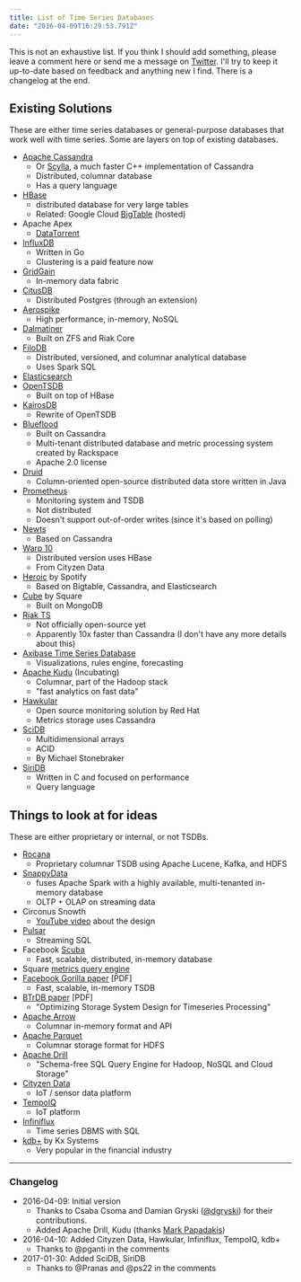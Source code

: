 ```yaml
---
title: List of Time Series Databases
date: "2016-04-09T16:29:53.791Z"
---
```


This is not an exhaustive list. If you think I should add something, please leave a comment here
or send me a message on [Twitter](https://twitter.com/PreetamJinka). I'll try to keep it up-to-date
based on feedback and anything new I find. There is a changelog at the end.

## Existing Solutions

These are either time series databases or general-purpose databases that work well with time series.
Some are layers on top of existing databases.

- [Apache Cassandra](http://cassandra.apache.org/)
	- Or [Scylla](http://www.scylladb.com/), a much faster C++ implementation of Cassandra
	- Distributed, columnar database
	- Has a query language
- [HBase](https://hbase.apache.org/)
	- distributed database for very large tables
	- Related: Google Cloud [BigTable](https://cloud.google.com/bigtable/) (hosted)
- Apache Apex
	- [DataTorrent](https://www.datatorrent.com/)
- [InfluxDB](https://influxdata.com/)
	- Written in Go
	- Clustering is a paid feature now
- [GridGain](http://www.gridgain.com/)
	- In-memory data fabric
- [CitusDB](https://www.citusdata.com/)
	- Distributed Postgres (through an extension)
- [Aerospike](http://www.aerospike.com/)
	- High performance, in-memory, NoSQL
- [Dalmatiner](https://dalmatiner.io/)
	- Built on ZFS and Riak Core
- [FiloDB](https://github.com/tuplejump/FiloDB)
	- Distributed, versioned, and columnar analytical database
	- Uses Spark SQL
- [Elasticsearch](https://www.elastic.co/blog/elasticsearch-as-a-time-series-data-store)
- [OpenTSDB](http://opentsdb.net/)
	- Built on top of HBase
- [KairosDB](https://github.com/kairosdb/kairosdb)
	- Rewrite of OpenTSDB
- [Blueflood](http://blueflood.io/)
	- Built on Cassandra
	- Multi-tenant distributed database and metric processing system created by Rackspace
	- Apache 2.0 license
- [Druid](http://druid.io/)
	- Column-oriented open-source distributed data store written in Java
- [Prometheus](http://prometheus.io/)
	- Monitoring system and TSDB
	- Not distributed
	- Doesn't support out-of-order writes (since it's based on polling)
- [Newts](https://opennms.github.io/newts/)
	- Based on Cassandra
- [Warp 10](http://www.warp10.io/)
	- Distributed version uses HBase
	- From Cityzen Data
- [Heroic](https://github.com/spotify/heroic) by Spotify
	- Based on Bigtable, Cassandra, and Elasticsearch
- [Cube](http://square.github.io/cube/) by Square
	- Built on MongoDB
- [Riak TS](http://basho.com/products/riak-ts/)
	- Not officially open-source yet
	- Apparently 10x faster than Cassandra (I don't have any more details about this)
- [Axibase Time Series Database](https://axibase.com/products/axibase-time-series-database/)
	- Visualizations, rules engine, forecasting
- [Apache Kudu](http://getkudu.io/) (Incubating)
	- Columnar, part of the Hadoop stack
	- "fast analytics on fast data"
- [Hawkular](http://www.hawkular.org/)
	- Open source monitoring solution by Red Hat
	- Metrics storage uses Cassandra
- [SciDB](http://www.paradigm4.com/)
	- Multidimensional arrays
	- ACID
	- By Michael Stonebraker
- [SiriDB](http://siridb.net/)
	- Written in C and focused on performance
	- Query language

## Things to look at for ideas

These are either proprietary or internal, or not TSDBs.

- [Rocana](https://www.rocana.com/)
	- Proprietary columnar TSDB using Apache Lucene, Kafka, and HDFS
- [SnappyData](http://www.snappydata.io/)
	- fuses Apache Spark with a highly available, multi-tenanted in-memory database
	- OLTP + OLAP on streaming data
- Circonus Snowth
	- [YouTube video](https://www.youtube.com/watch?v=hwHpd20NciE) about the design
- [Pulsar](http://gopulsar.io/)
	- Streaming SQL
- Facebook [Scuba](https://research.facebook.com/publications/scuba-diving-into-data-at-facebook/)
	- Fast, scalable, distributed, in-memory database
- Square [metrics query engine](https://github.com/square/metrics)
- [Facebook Gorilla paper](http://www.vldb.org/pvldb/vol8/p1816-teller.pdf) [PDF]
	- Fast, scalable, in-memory TSDB
- [BTrDB paper](https://www.usenix.org/system/files/conference/fast16/fast16-papers-andersen.pdf) [PDF]
	- "Optimizing Storage System Design for Timeseries Processing"
- [Apache Arrow](https://github.com/apache/arrow/)
	- Columnar in-memory format and API
- [Apache Parquet](https://parquet.apache.org/)
	- Columnar storage format for HDFS
- [Apache Drill](https://drill.apache.org/)
	- "Schema-free SQL Query Engine for Hadoop, NoSQL and Cloud Storage"
- [Cityzen Data](http://www.cityzendata.com/)
	- IoT / sensor data platform
- [TempoIQ](https://www.tempoiq.com/)
	- IoT platform
- [Infiniflux](http://infiniflux.com/)
	- Time series DBMS with SQL
- [kdb+](https://kx.com/products.php) by Kx Systems
	- Very popular in the financial industry
---

### Changelog

- 2016-04-09: Initial version
	- Thanks to Csaba Csoma and Damian Gryski ([@dgryski](https://twitter.com/dgryski)) for their
	contributions.
	- Added Apache Drill, Kudu (thanks [Mark Papadakis](https://twitter.com/markpapadakis))
- 2016-04-10: Added Cityzen Data, Hawkular, Infiniflux, TempoIQ, kdb+
	- Thanks to @pganti in the comments
- 2017-01-30: Added SciDB, SiriDB
	- Thanks to @Pranas and @ps22 in the comments
